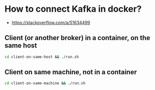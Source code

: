 # How to connect Kafka in docker?

- https://stackoverflow.com/a/51634499

## Client (or another broker) in a container, on the same host

```sh
cd client-on-same-host && ./run.sh
```

## Client on same machine, not in a container

```sh
cd client-on-same-machine && ./run.sh
```

